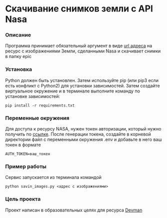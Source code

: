 # Скачивание снимков земли с API Nasa

### Описание

Программа принимает обязательный аргумент в виде [url адреса](https://api.nasa.gov/EPIC/api/natural/images) на ресурс с изображениями Земли, сделанными Nasa и скачивает снимки в папку epic

### Установка

Python должен быть установлен. Затем используйте pip (или pip3 если есть конфликт с Python2) для установки зависимостей. Затем создайте виртуальное окружение и в терминале выполните команду по установке зависимостей:

`pip install -r requirements.txt`

### Переменные окружения

Для доступа к ресурсу NASA, нужен токен авторизации, который нужно получить по [ссылке](https://api.nasa.gov/). После генерации токена, создайте в корневой директории файл с переменными окружения .env и добавьте в него ваш токен в формате

`AUTH_TOKEN=ваш_токен`

### Пример работы

Сервис запускается из терминала командой 

`python savin_images.py <адрес с изображениями>`

### Цель проекта

Проект написан в образовательных целях для ресурса [Devman](https://dvmn.org/)